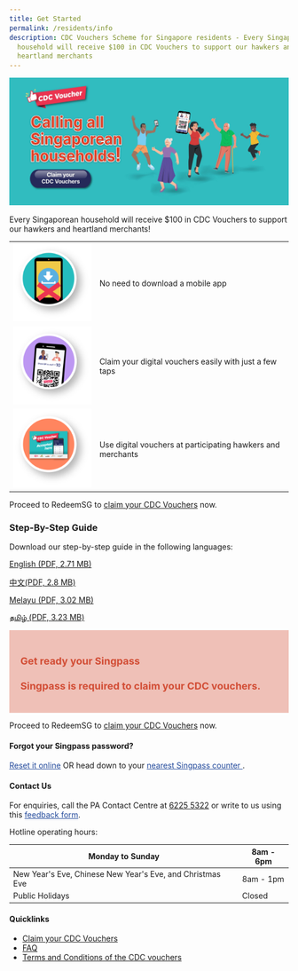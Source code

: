 ```yaml
---
title: Get Started
permalink: /residents/info
description: CDC Vouchers Scheme for Singapore residents - Every Singaporean
  household will receive $100 in CDC Vouchers to support our hawkers and
  heartland merchants
---
```

[	![Alt text for image on Isomer site](/images/residents/resident-banner.jpg)](https://signup.redeem.gov.sg/campaign_df2e6812-0192-491e-b1cc-d9887600639e)

Every Singaporean household will receive $100 in CDC Vouchers to support our hawkers and heartland merchants!

<table border="0" cellspacing="0" cellpadding="0">
<tbody>
<tr>
<td><img src="/images/residents/no-download.png" alt="No need to download a mobile app"/></td>
<td><p>No need to download a mobile app</p></td>
</tr>
	<tr>
<td><img src="/images/residents/claim-easily.png" alt="Claim your digital vouchers easily"/></td>
<td valign="center"><p>Claim your digital vouchers easily with just a few taps</p></td>
</tr>
		<tr>
<td><img src="/images/residents/use-voucher.png" alt="Use digital vouchers at participating hawkers and merchants"/></td>
<td><p>Use digital vouchers at participating hawkers and merchants</p></td>
</tr>
</tbody>
</table>

Proceed to RedeemSG to [claim your CDC Vouchers](https://signup.redeem.gov.sg/campaign_df2e6812-0192-491e-b1cc-d9887600639e?lang=en-GB) now.


### Step-By-Step Guide
Download our step-by-step guide in the following languages:

[English (PDF, 2.71 MB) ](/files/Residents%20-%20English.pdf)

[中文(PDF, 2.8 MB)](/files/Residents%20-%20Chinese.pdf)

[Melayu (PDF, 3.02 MB) ](/files/Residents%20-%20Malay.pdf)

[தமிழ் (PDF, 3.23 MB) ](/files/Residents%20-%20Tamil.pdf)


<div style="font-size:18px;color:#d24d35; background-color:#efc0b7; padding:20px">	
<h4><strong>Get ready your Singpass</strong></h4>
<p><strong>Singpass is required to claim your CDC vouchers.</strong></p>
</div>

Proceed to RedeemSG to [claim your CDC Vouchers](https://signup.redeem.gov.sg/campaign_df2e6812-0192-491e-b1cc-d9887600639e?lang=en-GB) now.



#### Forgot your Singpass password?
<p><a href="http://www.singpass.gov.sg/singpass/onlineresetpassword/userdetail" style="color:#22499B">Reset it online</a> OR head down to your <a href="http://www.singpass.gov.sg/singpass/common/counter" style="color:#22499B">nearest Singpass counter </a>.</p>


#### Contact Us

For enquiries, call the PA Contact Centre at <a href="tel:6225 5322">6225 5322</a> or write to us using this <a href ="https://www.cdc.gov.sg/contact-us/online-feedback-formfeedback" style="color:#22499B"> feedback form</a>.

Hotline operating hours:

| Monday to Sunday | 8am - 6pm |
| -------- | -------- |
| New Year's Eve, Chinese New Year's Eve, and Christmas Eve | 8am - 1pm |
| Public Holidays | Closed |


#### Quicklinks

* [Claim your CDC Vouchers](https://signup.redeem.gov.sg/campaign_df2e6812-0192-491e-b1cc-d9887600639e?lang=en-GB)
* [FAQ](/residents/faq)
* <a href="/about/terms-and-conditions-for-cdc-vouchers">Terms and Conditions of the CDC vouchers</a>